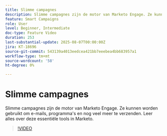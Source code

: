 ```yaml
---
title: Slimme campagnes
description: Slimme campagnes zijn de motor van Marketo Engage. Ze kunnen worden gebruikt om e-mails, programma's en nog veel meer te verzenden. Leer alles over deze essentiële hulpmiddelen.
feature: Smart Campaigns
role: User
level: Beginner, Intermediate
doc-type: Feature Video
duration: 253
last-substantial-update: 2025-08-07T00:00:00Z
jira: KT-18696
source-git-commit: 543139a4013eedcea421bb7eeebea4bb683957a1
workflow-type: tm+mt
source-wordcount: '58'
ht-degree: 0%

---
```



# Slimme campagnes

Slimme campagnes zijn de motor van Marketo Engage. Ze kunnen worden gebruikt om e-mails, programma&#39;s en nog veel meer te verzenden. Leer alles over deze essentiële tools in Marketo.

>[!VIDEO](https://video.tv.adobe.com/v/3470566/?learn=on&enablevpops&captions=dut)
